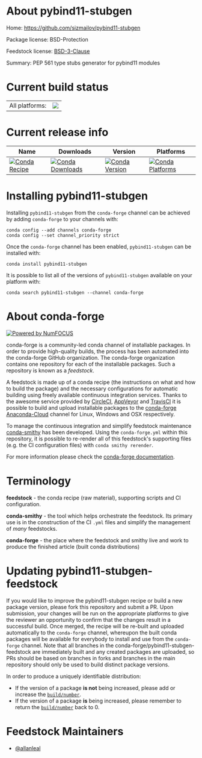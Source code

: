 About pybind11-stubgen
======================

Home: https://github.com/sizmailov/pybind11-stubgen

Package license: BSD-Protection

Feedstock license: [BSD-3-Clause](https://github.com/conda-forge/pybind11-stubgen-feedstock/blob/master/LICENSE.txt)

Summary: PEP 561 type stubs generator for pybind11 modules

Current build status
====================


<table><tr><td>All platforms:</td>
    <td>
      <a href="https://dev.azure.com/conda-forge/feedstock-builds/_build/latest?definitionId=13296&branchName=master">
        <img src="https://dev.azure.com/conda-forge/feedstock-builds/_apis/build/status/pybind11-stubgen-feedstock?branchName=master">
      </a>
    </td>
  </tr>
</table>

Current release info
====================

| Name | Downloads | Version | Platforms |
| --- | --- | --- | --- |
| [![Conda Recipe](https://img.shields.io/badge/recipe-pybind11--stubgen-green.svg)](https://anaconda.org/conda-forge/pybind11-stubgen) | [![Conda Downloads](https://img.shields.io/conda/dn/conda-forge/pybind11-stubgen.svg)](https://anaconda.org/conda-forge/pybind11-stubgen) | [![Conda Version](https://img.shields.io/conda/vn/conda-forge/pybind11-stubgen.svg)](https://anaconda.org/conda-forge/pybind11-stubgen) | [![Conda Platforms](https://img.shields.io/conda/pn/conda-forge/pybind11-stubgen.svg)](https://anaconda.org/conda-forge/pybind11-stubgen) |

Installing pybind11-stubgen
===========================

Installing `pybind11-stubgen` from the `conda-forge` channel can be achieved by adding `conda-forge` to your channels with:

```
conda config --add channels conda-forge
conda config --set channel_priority strict
```

Once the `conda-forge` channel has been enabled, `pybind11-stubgen` can be installed with:

```
conda install pybind11-stubgen
```

It is possible to list all of the versions of `pybind11-stubgen` available on your platform with:

```
conda search pybind11-stubgen --channel conda-forge
```


About conda-forge
=================

[![Powered by NumFOCUS](https://img.shields.io/badge/powered%20by-NumFOCUS-orange.svg?style=flat&colorA=E1523D&colorB=007D8A)](http://numfocus.org)

conda-forge is a community-led conda channel of installable packages.
In order to provide high-quality builds, the process has been automated into the
conda-forge GitHub organization. The conda-forge organization contains one repository
for each of the installable packages. Such a repository is known as a *feedstock*.

A feedstock is made up of a conda recipe (the instructions on what and how to build
the package) and the necessary configurations for automatic building using freely
available continuous integration services. Thanks to the awesome service provided by
[CircleCI](https://circleci.com/), [AppVeyor](https://www.appveyor.com/)
and [TravisCI](https://travis-ci.com/) it is possible to build and upload installable
packages to the [conda-forge](https://anaconda.org/conda-forge)
[Anaconda-Cloud](https://anaconda.org/) channel for Linux, Windows and OSX respectively.

To manage the continuous integration and simplify feedstock maintenance
[conda-smithy](https://github.com/conda-forge/conda-smithy) has been developed.
Using the ``conda-forge.yml`` within this repository, it is possible to re-render all of
this feedstock's supporting files (e.g. the CI configuration files) with ``conda smithy rerender``.

For more information please check the [conda-forge documentation](https://conda-forge.org/docs/).

Terminology
===========

**feedstock** - the conda recipe (raw material), supporting scripts and CI configuration.

**conda-smithy** - the tool which helps orchestrate the feedstock.
                   Its primary use is in the construction of the CI ``.yml`` files
                   and simplify the management of *many* feedstocks.

**conda-forge** - the place where the feedstock and smithy live and work to
                  produce the finished article (built conda distributions)


Updating pybind11-stubgen-feedstock
===================================

If you would like to improve the pybind11-stubgen recipe or build a new
package version, please fork this repository and submit a PR. Upon submission,
your changes will be run on the appropriate platforms to give the reviewer an
opportunity to confirm that the changes result in a successful build. Once
merged, the recipe will be re-built and uploaded automatically to the
`conda-forge` channel, whereupon the built conda packages will be available for
everybody to install and use from the `conda-forge` channel.
Note that all branches in the conda-forge/pybind11-stubgen-feedstock are
immediately built and any created packages are uploaded, so PRs should be based
on branches in forks and branches in the main repository should only be used to
build distinct package versions.

In order to produce a uniquely identifiable distribution:
 * If the version of a package **is not** being increased, please add or increase
   the [``build/number``](https://docs.conda.io/projects/conda-build/en/latest/resources/define-metadata.html#build-number-and-string).
 * If the version of a package **is** being increased, please remember to return
   the [``build/number``](https://docs.conda.io/projects/conda-build/en/latest/resources/define-metadata.html#build-number-and-string)
   back to 0.

Feedstock Maintainers
=====================

* [@allanleal](https://github.com/allanleal/)

